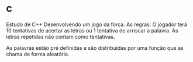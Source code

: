 # c
Estudo de C++
Desenvolvendo um jogo da forca. As regras:
O jogador terá 10 tentativas de acertar as letras ou 1 tentativa de arriscar a palavra.
As letras repetidas não contam como tentativas.

As palavras estão pré definidas e são distribuídas por uma função que as chama de forma aleatória.
